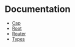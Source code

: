 # Documentation
- [Cap](docs/Cap.md)
- [Root](docs/Root.md)
- [Router](docs/Router.md)
- [Types](docs/Types.md)